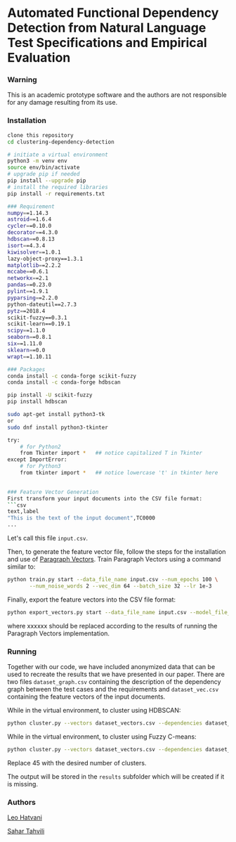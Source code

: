 Automated Functional Dependency Detection from Natural Language Test Specifications and Empirical Evaluation
=======

### Warning
This is an academic prototype software and the authors are not responsible for any damage resulting from its use.

### Installation
```bash
clone this repository
cd clustering-dependency-detection

# initiate a virtual environment
python3 -m venv env
source env/bin/activate
# upgrade pip if needed
pip install --upgrade pip
# install the required libraries
pip install -r requirements.txt

### Requirement
numpy==1.14.3
astroid==1.6.4
cycler==0.10.0
decorator==4.3.0
hdbscan==0.8.13
isort==4.3.4
kiwisolver==1.0.1
lazy-object-proxy==1.3.1
matplotlib==2.2.2
mccabe==0.6.1
networkx==2.1
pandas==0.23.0
pylint==1.9.1
pyparsing==2.2.0
python-dateutil==2.7.3
pytz==2018.4
scikit-fuzzy==0.3.1
scikit-learn==0.19.1
scipy==1.1.0
seaborn==0.8.1
six==1.11.0
sklearn==0.0
wrapt==1.10.11

### Packages
conda install -c conda-forge scikit-fuzzy
conda install -c conda-forge hdbscan

pip install -U scikit-fuzzy
pip install hdbscan

sudo apt-get install python3-tk
or
sudo dnf install python3-tkinter

try:
    # for Python2
    from Tkinter import *   ## notice capitalized T in Tkinter 
except ImportError:
    # for Python3
    from tkinter import *   ## notice lowercase 't' in tkinter here
    

### Feature Vector Generation
First transform your input documents into the CSV file format:
```csv
text,label
"This is the text of the input document",TC0000
...
```
Let's call this file `input.csv`.

Then, to generate the feature vector file, follow the steps for the installation and use of [Paragraph Vectors](https://github.com/inejc/paragraph-vectors). Train Paragraph Vectors using a command similar to:
```bash
python train.py start --data_file_name input.csv --num_epochs 100 \
       --num_noise_words 2 --vec_dim 64 --batch_size 32 --lr 1e-3
```

Finally, export the feature vectors into the CSV file format:
```bash
python export_vectors.py start --data_file_name input.csv --model_file_name input_model.xxxxxx.pth.tar
```
where xxxxxx should be replaced according to the results of running the Paragraph Vectors implementation.



### Running
Together with our code, we have included anonymized data that can be used to recreate the results that we have presented in our paper. There are two files `dataset_graph.csv` containing the description of the dependency graph between the test cases and the requirements and `dataset_vec.csv` containing the feature vectors of the input documents.

While in the virtual environment, to cluster using HDBSCAN:
```bash
python cluster.py --vectors dataset_vectors.csv --dependencies dataset_graph.csv
```

While in the virtual environment, to cluster using Fuzzy C-means:
```bash
python cluster.py --vectors dataset_vectors.csv --dependencies dataset_graph.csv --method fcm --nclusters 45
```
Replace 45 with the desired number of clusters.

The output will be stored in the `results` subfolder which will be created if it is missing.

### Authors

[Leo Hatvani](https://twitter.com/leo8)

[Sahar Tahvili](https://twitter.com/sahartahvili)

